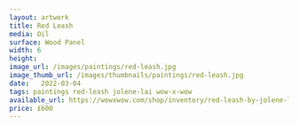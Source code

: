```yaml
---
layout: artwork
title: Red Leash
media: Oil
surface: Wood Panel
width: 6
height: 
image_url: /images/paintings/red-leash.jpg
image_thumb_url: /images/thumbnails/paintings/red-leash.jpg
date:   2022-03-04
tags: paintings red-leash jolene-lai wow-x-wow
available_url: https://wowxwow.com/shop/inventory/red-leash-by-jolene-lai
price: £600
---
```

